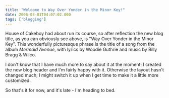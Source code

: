 ```yaml
---
title: "Welcome to Way Over Yonder in the Minor Key!"
date: 2006-03-01T04:07:02.000
tags: ['blogging']
---
```


House of Cakeboy had about run its course, so after reflection the new blog title, as you can obviously see above, is "Way Over Yonder in the Minor Key". This wonderfully picturesque phrase is the title of a song from the album _Mermaid Avenue_, with lyrics by Woodie Guthrie and music by Billy Bragg & Wilco.

I don't know that I have much more to say about it at the moment; I created the new blog header and I'm fairly happy with it. Otherwise the layout hasn't changed much; I might switch it up when I get time to make it a little more customized.

So that's it for now, and it's late - I'm heading to bed.
